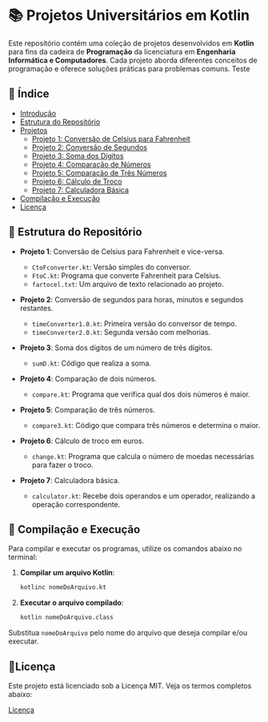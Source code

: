 # 📚 Projetos Universitários em Kotlin

Este repositório contém uma coleção de projetos desenvolvidos em **Kotlin** para fins da cadeira de **Programação** da licenciatura em **Engenharia Informática e Computadores**. Cada projeto aborda diferentes conceitos de programação e oferece soluções práticas para problemas comuns. Teste

## 📖 Índice

- [Introdução](#introdução)
- [Estrutura do Repositório](#estrutura-do-repositório)
- [Projetos](#projetos)
  - [Projeto 1: Conversão de Celsius para Fahrenheit](#projeto-1-conversão-de-celsius-para-fahrenheit)
  - [Projeto 2: Conversão de Segundos](#projeto-2-conversão-de-segundos)
  - [Projeto 3: Soma dos Dígitos](#projeto-3-soma-dos-dígitos)
  - [Projeto 4: Comparação de Números](#projeto-4-comparação-de-números)
  - [Projeto 5: Comparação de Três Números](#projeto-5-comparação-de-três-números)
  - [Projeto 6: Cálculo de Troco](#projeto-6-cálculo-de-troco)
  - [Projeto 7: Calculadora Básica](#projeto-7-calculadora-básica)
- [Compilação e Execução](#compilação-e-execução)
- [Licença](#licença)


## 📁 Estrutura do Repositório

- **Projeto 1**: Conversão de Celsius para Fahrenheit e vice-versa.
  - `CtoFconverter.kt`: Versão simples do conversor.
  - `FtoC.kt`: Programa que converte Fahrenheit para Celsius.
  - `fartocel.txt`: Um arquivo de texto relacionado ao projeto.
  
- **Projeto 2**: Conversão de segundos para horas, minutos e segundos restantes.
  - `timeConverter1.0.kt`: Primeira versão do conversor de tempo.
  - `timeConverter2.0.kt`: Segunda versão com melhorias.

- **Projeto 3**: Soma dos dígitos de um número de três dígitos.
  - `sumD.kt`: Código que realiza a soma.

- **Projeto 4**: Comparação de dois números.
  - `compare.kt`: Programa que verifica qual dos dois números é maior.

- **Projeto 5**: Comparação de três números.
  - `compare3.kt`: Código que compara três números e determina o maior.

- **Projeto 6**: Cálculo de troco em euros.
  - `change.kt`: Programa que calcula o número de moedas necessárias para fazer o troco.

- **Projeto 7**: Calculadora básica.
  - `calculator.kt`: Recebe dois operandos e um operador, realizando a operação correspondente.

## 🚀 Compilação e Execução

Para compilar e executar os programas, utilize os comandos abaixo no terminal:

1. **Compilar um arquivo Kotlin**:
   ```bash
   kotlinc nomeDoArquivo.kt

2. **Executar o arquivo compilado**:
   ```bash  
   kotlin nomeDoArquivo.class

Substitua ` nomeDoArquivo ` pelo nome do arquivo que deseja compilar e/ou executar.

## 📄Licença

Este projeto está licenciado sob a Licença MIT. Veja os termos completos abaixo:

[Licença](LICENSE.md)
